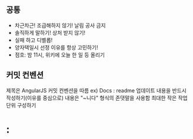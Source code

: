 ## 공통

- 차근차근! 조급해하지 않기! 날림 공사 금지
- 솔직하게 말하기! 상처 받지 않기!
- 실패 하고 디벨롭!
- 양자택일시 선정 이유를 항상 고민하기!
- 점호: 밤 11시, 위키에 오늘 한 일 등 올리기

## 커밋 컨벤션

제목은 AngularJS 커밋 컨벤션을 따름
ex) Docs : readme 업데이트
내용을 반드시 작성하기(이유를 중심으로)
내용은 "~니다" 형식의 존댓말을 사용함
최대한 작은 작업 단위 구성하기

# <type> : <Title>

##################################################

# 본문은 위에 작성

########################################################################

# 꼬릿말은 아래에 작성: ex) #이슈 번호

# --- COMMIT END ---

# <타입> 리스트

# Feat : 기능 (새로운 기능)

# Fix : 버그 (버그 수정)

# Refactor: 리팩토링

# Style : 스타일 (코드 형식, 세미콜론 추가: 비즈니스 로직에 변경 없음)

# Docs : 문서 (문서 추가, 수정, 삭제)

# Test : 테스트 (테스트 코드 추가, 수정, 삭제: 비즈니스 로직에 변경 없음)

# Chore : 기타 변경사항 (빌드 스크립트 수정 등)

# ------------------

# 제목 첫 글자를 대문자로

# 제목은 명령문으로

# 제목 끝에 마침표(.) 금지

# 제목과 본문을 한 줄 띄워 분리하기

# 본문은 "어떻게" 보다 "무엇을", "왜"를 설명한다.

# 본문에 여러줄의 메시지를 작성할 땐 "-"로 구분

# ------------------

## 네이밍 컨벤션

- 변수(언어별로 알아서)
- api와 파일명(케밥 케이스 소문자, 대시)
- DB 테이블, 컬럼: 스네이크! ex. member, member_id

## 코드 리뷰

- dev로 pull request 한거 보고
- 컨벤션에 어긋나는 것 a + b, a+b ... 프리티어, eslint
- 일관성, 가독성
- 칭찬:피드백 = 7:3
